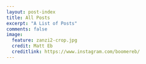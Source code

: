```yaml
---
layout: post-index
title: All Posts
excerpt: "A List of Posts"
comments: false
image:
  feature: zanzi2-crop.jpg
  credit: Matt Eb
  creditlink: https://www.instagram.com/boomereb/
---
```

